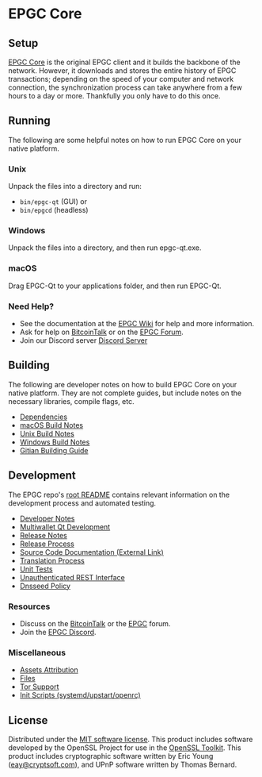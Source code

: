 EPGC Core
=============

Setup
---------------------
[EPGC Core](http://epgc.org/wallet) is the original EPGC client and it builds the backbone of the network. However, it downloads and stores the entire history of EPGC transactions; depending on the speed of your computer and network connection, the synchronization process can take anywhere from a few hours to a day or more. Thankfully you only have to do this once.

Running
---------------------
The following are some helpful notes on how to run EPGC Core on your native platform.

### Unix

Unpack the files into a directory and run:

- `bin/epgc-qt` (GUI) or
- `bin/epgcd` (headless)

### Windows

Unpack the files into a directory, and then run epgc-qt.exe.

### macOS

Drag EPGC-Qt to your applications folder, and then run EPGC-Qt.

### Need Help?

* See the documentation at the [EPGC Wiki](https://github.com/EPGC-Project/EPGC/wiki)
for help and more information.
* Ask for help on [BitcoinTalk](https://bitcointalk.org/index.php?topic=1262920.0) or on the [EPGC Forum](http://forum.epgc.org/).
* Join our Discord server [Discord Server](https://discord.epgc.org)

Building
---------------------
The following are developer notes on how to build EPGC Core on your native platform. They are not complete guides, but include notes on the necessary libraries, compile flags, etc.

- [Dependencies](dependencies.md)
- [macOS Build Notes](build-osx.md)
- [Unix Build Notes](build-unix.md)
- [Windows Build Notes](build-windows.md)
- [Gitian Building Guide](gitian-building.md)

Development
---------------------
The EPGC repo's [root README](/README.md) contains relevant information on the development process and automated testing.

- [Developer Notes](developer-notes.md)
- [Multiwallet Qt Development](multiwallet-qt.md)
- [Release Notes](release-notes.md)
- [Release Process](release-process.md)
- [Source Code Documentation (External Link)](https://www.fuzzbawls.pw/epgc/doxygen/)
- [Translation Process](translation_process.md)
- [Unit Tests](unit-tests.md)
- [Unauthenticated REST Interface](REST-interface.md)
- [Dnsseed Policy](dnsseed-policy.md)

### Resources
* Discuss on the [BitcoinTalk](https://bitcointalk.org/index.php?topic=1262920.0) or the [EPGC](http://forum.epgc.org/) forum.
* Join the [EPGC Discord](https://discord.epgc.org).

### Miscellaneous
- [Assets Attribution](assets-attribution.md)
- [Files](files.md)
- [Tor Support](tor.md)
- [Init Scripts (systemd/upstart/openrc)](init.md)

License
---------------------
Distributed under the [MIT software license](/COPYING).
This product includes software developed by the OpenSSL Project for use in the [OpenSSL Toolkit](https://www.openssl.org/). This product includes
cryptographic software written by Eric Young ([eay@cryptsoft.com](mailto:eay@cryptsoft.com)), and UPnP software written by Thomas Bernard.
